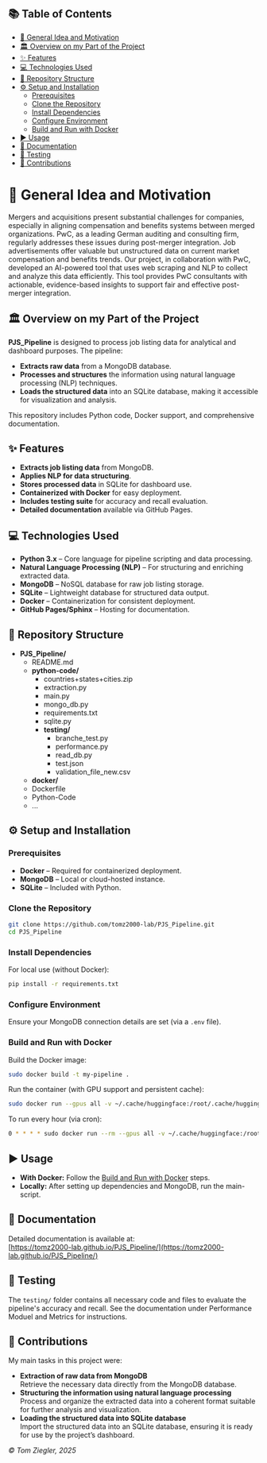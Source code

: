 ## 📚 Table of Contents

- [🏃 General Idea and Motivation](#-general-idea-and-motivation)
- [🏛️ Overview on my Part of the Project](#-overview-on-my-part-of-the-project)
- [✨ Features](#-features)
- [💻 Technologies Used](#-technologies-used)
- [📁 Repository Structure](#-repository-structure)
- [⚙️ Setup and Installation](#-setup-and-installation)
  - [Prerequisites](#prerequisites)
  - [Clone the Repository](#clone-the-repository)
  - [Install Dependencies](#install-dependencies)
  - [Configure Environment](#configure-environment)
  - [Build and Run with Docker](#build-and-run-with-docker)
- [▶️ Usage](#-usage)
- [📄 Documentation](#-documentation)
- [🧪 Testing](#-testing)
- [👥 Contributions](#-contributions)


# 🏃 General Idea and Motivation

Mergers and acquisitions present substantial challenges for companies, especially in aligning compensation and benefits systems between merged organizations. PwC, as a leading German auditing and consulting firm, regularly addresses these issues during post-merger integration. Job advertisements offer valuable but unstructured data on current market compensation and benefits trends. Our project, in collaboration with PwC, developed an AI-powered tool that uses web scraping and NLP to collect and analyze this data efficiently. This tool provides PwC consultants with actionable, evidence-based insights to support fair and effective post-merger integration.


## 🏛️ Overview on my Part of the Project

**PJS_Pipeline** is designed to process job listing data for analytical and dashboard purposes. The pipeline:

- **Extracts raw data** from a MongoDB database.
- **Processes and structures** the information using natural language processing (NLP) techniques.
- **Loads the structured data** into an SQLite database, making it accessible for visualization and analysis.

This repository includes Python code, Docker support, and comprehensive documentation.


## ✨ Features

- **Extracts job listing data** from MongoDB.
- **Applies NLP for data structuring**.
- **Stores processed data** in SQLite for dashboard use.
- **Containerized with Docker** for easy deployment.
- **Includes testing suite** for accuracy and recall evaluation.
- **Detailed documentation** available via GitHub Pages.

## 💻 Technologies Used

- **Python 3.x** – Core language for pipeline scripting and data processing.
- **Natural Language Processing (NLP)** – For structuring and enriching extracted data.
- **MongoDB** – NoSQL database for raw job listing storage.
- **SQLite** – Lightweight database for structured data output.
- **Docker** – Containerization for consistent deployment.
- **GitHub Pages/Sphinx** – Hosting for documentation.

## 📁 Repository Structure

- **PJS_Pipeline/**
  - README.md
  - **python-code/**
    - countries+states+cities.zip
    - extraction.py
    - main.py
    - mongo_db.py
    - requirements.txt
    - sqlite.py
    - **testing/**
         - branche_test.py
         - performance.py
         - read_db.py
         - test.json
         - validation_file_new.csv
  - **docker/**
   - Dockerfile
   - Python-Code
   - ...


## ⚙️ Setup and Installation

### Prerequisites

- **Docker** – Required for containerized deployment.
- **MongoDB** – Local or cloud-hosted instance.
- **SQLite** – Included with Python.

### Clone the Repository

```bash
git clone https://github.com/tomz2000-lab/PJS_Pipeline.git
cd PJS_Pipeline
```

### Install Dependencies

For local use (without Docker):

```bash
pip install -r requirements.txt
```

### Configure Environment

Ensure your MongoDB connection details are set (via a `.env` file).


### Build and Run with Docker

Build the Docker image:

```bash
sudo docker build -t my-pipeline .
```

Run the container (with GPU support and persistent cache):

```bash
sudo docker run --gpus all -v ~/.cache/huggingface:/root/.cache/huggingface -v ~/docker-data/sqlite:/app/data my-pipeline
```


To run every hour (via cron):

```bash
0 * * * * sudo docker run --rm --gpus all -v ~/.cache/huggingface:/root/.cache/huggingface -v ~/docker-data/sqlite:/app/data my-pipeline
```


## ▶️ Usage

- **With Docker:** Follow the [Build and Run with Docker](#build-and-run-with-docker) steps.
- **Locally:** After setting up dependencies and MongoDB, run the main-script.

## 📄 Documentation

Detailed documentation is available at:  
[https://tomz2000-lab.github.io/PJS_Pipeline/](https://tomz2000-lab.github.io/PJS_Pipeline/)

## 🧪 Testing

The `testing/` folder contains all necessary code and files to evaluate the pipeline's accuracy and recall. See the documentation under Performance Moduel and Metrics for instructions.

## 👥 Contributions

My main tasks in this project were:

- **Extraction of raw data from MongoDB**  
  Retrieve the necessary data directly from the MongoDB database.
- **Structuring the information using natural language processing**  
  Process and organize the extracted data into a coherent format suitable for further analysis and visualization.
- **Loading the structured data into SQLite database**  
  Import the structured data into an SQLite database, ensuring it is ready for use by the project’s dashboard.


*© Tom Ziegler, 2025*
